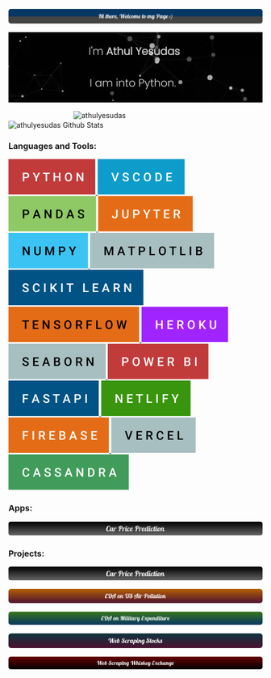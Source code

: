 ![alt text](https://github.com/athulyesudas/athulyesudas/blob/main/Images/decoratives/welcome_tab.png?raw=true)

<a href="https://athul.netlify.app/" target="_blank" rel="noreferrer"> <img src="https://github.com/athulyesudas/athulyesudas/blob/main/Images/decoratives/website_cover2.webp" alt="gcp"/> </a>

<img align="right" src="https://github-readme-stats.vercel.app/api/top-langs?username=athulyesudas&show_icons=true&locale=en&layout=compact&theme=tokyonight"
      width="375" alt="athulyesudas"/>


<img align="center" alt="athulyesudas Github Stats" src="https://github-readme-stats.vercel.app/api?username=athulyesudas&show_icons=true&hide_border=true&theme=dracula" width="450" />


<h3 align="left">Languages and Tools:</h3>
<p align="left">  
<a href="https://www.python.org/" target="_blank" rel="noreferrer"> <img src="https://github.com/athulyesudas/athulyesudas/blob/main/Images/forthebadge/python.svg" alt="amplify" /> </a> 
<a href="https://code.visualstudio.com/" target="_blank" rel="noreferrer"> <img src="https://github.com/athulyesudas/athulyesudas/blob/main/Images/forthebadge/vscode.svg" alt="android" /> </a>   
<a href="https://pandas.pydata.org/" target="_blank" rel="noreferrer"> <img src="https://github.com/athulyesudas/athulyesudas/blob/main/Images/forthebadge/pandas.svg" alt="dart"/> </a> 
<a href="https://jupyter.org/" target="_blank" rel="noreferrer"> <img src="https://github.com/athulyesudas/athulyesudas/blob/main/Images/forthebadge/jupyter.svg" alt="docker"/> </a> 
<a href="https://numpy.org/" target="_blank" rel="noreferrer"> <img src="https://github.com/athulyesudas/athulyesudas/blob/main/Images/forthebadge/numpy.svg" alt="express"/> </a>  
<a href="https://matplotlib.org/" target="_blank" rel="noreferrer"> <img src="https://github.com/athulyesudas/athulyesudas/blob/main/Images/forthebadge/matplotlib.svg" alt="figma"/> </a>  
<a href="https://scikit-learn.org/" target="_blank" rel="noreferrer"> <img src="https://github.com/athulyesudas/athulyesudas/blob/main/Images/forthebadge/scikit-learn.svg" alt="firebase"/> </a>  
<a href="https://www.tensorflow.org/" target="_blank" rel="noreferrer"> <img src="https://github.com/athulyesudas/athulyesudas/blob/main/Images/forthebadge/tensorflow.svg" alt="gcp"/> </a>  
<a href="https://dashboard.heroku.com/" target="_blank" rel="noreferrer"> <img src="https://github.com/athulyesudas/athulyesudas/blob/main/Images/forthebadge/heroku.svg" alt="gcp"/> </a>
<a href="https://seaborn.pydata.org/" target="_blank" rel="noreferrer"> <img src="https://github.com/athulyesudas/athulyesudas/blob/main/Images/forthebadge/seaborn.svg" alt="gcp"/> </a>
<a href="https://powerbi.microsoft.com/" target="_blank" rel="noreferrer"> <img src="https://github.com/athulyesudas/athulyesudas/blob/main/Images/forthebadge/power-bi.svg" alt="gcp"/> </a>
<a href="https://fastapi.tiangolo.com/" target="_blank" rel="noreferrer"> <img src="https://github.com/athulyesudas/athulyesudas/blob/main/Images/forthebadge/fastapi.svg" alt="gcp"/> </a>
<a href="https://www.netlify.com/" target="_blank" rel="noreferrer"> <img src="https://github.com/athulyesudas/athulyesudas/blob/main/Images/forthebadge/netlify.svg" alt="gcp"/> </a>
<a href="https://firebase.google.com/" target="_blank" rel="noreferrer"> <img src="https://github.com/athulyesudas/athulyesudas/blob/main/Images/forthebadge/firebase.svg" alt="gcp"/> </a>
<a href="https://vercel.com/dashboard" target="_blank" rel="noreferrer"> <img src="https://github.com/athulyesudas/athulyesudas/blob/main/Images/forthebadge/vercel.svg" alt="gcp"/> </a>
<a href="https://cassandra.apache.org/_/index.html" target="_blank" rel="noreferrer"> <img src="https://github.com/athulyesudas/athulyesudas/blob/main/Images/forthebadge/cassandra.svg" alt="gcp"/> </a>
</p>

<h3 align="left">Apps:</h3>

<a href="https://carrpred.herokuapp.com/" target="_blank" rel="noreferrer"> <img src="https://github.com/athulyesudas/athulyesudas/blob/main/Images/App%20Buttons/car_price_prediction.png" alt="gcp"/> </a>
<br>

<h3 align="left">Projects:</h3>

<a href="https://github.com/athulyesudas/Car-Price-Prediction" target="_blank" rel="noreferrer"> <img src="https://github.com/athulyesudas/athulyesudas/blob/main/Images/App%20Buttons/car_price_prediction.png" alt="gcp"/> </a>

<a href="https://github.com/athulyesudas/Edubridge-Data-Analytics/tree/main/Projects/US%20Air%20Pollution%20EDA%20(Python)" target="_blank" rel="noreferrer"> <img src="https://github.com/athulyesudas/athulyesudas/blob/main/Images/App%20Buttons/eda-on-us-air-pollution.png" alt="gcp"/> </a>

<a href="https://github.com/athulyesudas/Edubridge-Data-Analytics/tree/main/Projects/Military%20Expenditure%20EDA%20(RStudio)" target="_blank" rel="noreferrer"> <img src="https://github.com/athulyesudas/athulyesudas/blob/main/Images/App%20Buttons/eda-on-military-expenditure.png" alt="gcp"/> </a>

<a href="https://github.com/athulyesudas/Edubridge-Data-Analytics/tree/main/Projects/Money%20Control%20-%20Web%20Scraping%20(Python)" target="_blank" rel="noreferrer"> <img src="https://github.com/athulyesudas/athulyesudas/blob/main/Images/App%20Buttons/web-scraping-stocks.png" alt="gcp"/> </a>

<a href="https://github.com/athulyesudas/Edubridge-Data-Analytics/tree/main/Projects/Whiskey%20Exchange%20-%20Web%20Scraping%20(Python)" target="_blank" rel="noreferrer"> <img src="https://github.com/athulyesudas/athulyesudas/blob/main/Images/App%20Buttons/web-scraping-whiskey-exchange.png" alt="gcp"/> </a>
